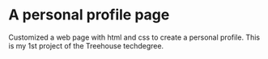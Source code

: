 # A personal profile page
Customized a web page with html and css to create a personal profile. This is my 1st project of the Treehouse techdegree.

